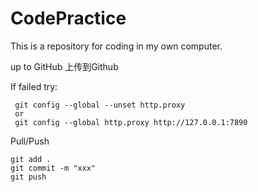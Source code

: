 # CodePractice
This is a repository for coding in my own computer.

up to GitHub 上传到Github

If failed try:

```git
 git config --global --unset http.proxy
 or
 git config --global http.proxy http://127.0.0.1:7890
```

Pull/Push

```git
git add .
git commit -m "xxx"
git push
```

